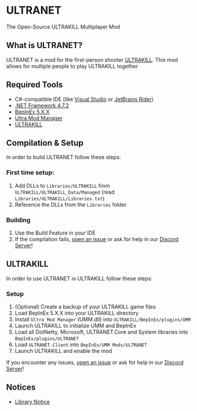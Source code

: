 # ULTRANET
The Open-Source ULTRAKILL Multiplayer Mod

## What is ULTRANET?
ULTRANET is a mod for the first-person shooter [ULTRAKILL](https://store.steampowered.com/app/1229490/ULTRAKILL). This mod allows for multiple people to play ULTRAKILL together

## Required Tools
- C#-compatible IDE (like [Visual Studio](https://visualstudio.microsoft.com) or [JetBrains Rider](https://www.jetbrains.com/rider/))
- [.NET Framework 4.7.2](https://dotnet.microsoft.com/en-us/download/dotnet-framework/net472)
- [BepInEx 5.X.X](https://github.com/BepInEx/BepInEx/releases)
- [Ultra Mod Manager](https://github.com/Temperz87/ultra-mod-manager/releases)
- [ULTRAKILL](https://store.steampowered.com/app/1229490/ULTRAKILL)

## Compilation & Setup
In order to build ULTRANET follow these steps:

### First time setup:
1. Add DLLs to `Libraries/ULTRAKILL` from `ULTRAKILL/ULTRAKILL_Data/Managed` (read `Libraries/ULTRAKILL/Libraries.txt`)
2. Reference the DLLs from the `Libraries` folder

### Building
1. Use the Build Feature in your IDE
2. If the compilation fails, [open an issue](https://github.com/averyocean65/ULTRANET/issues/new) or ask for help in our [Discord Server](https://discord.gg/rBvqHKhsB5)!

## ULTRAKILL
In order to use ULTRANET in ULTRAKILL follow these steps:

### Setup
1. (Optional) Create a backup of your ULTRAKILL game files
2. Load BepInEx 5.X.X into your ULTRAKILL directory
3. Install `Ultra Mod Manager` (UMM.dll) into `ULTRAKILL/BepInEx/plugins/UMM`
4. Launch ULTRAKILL to initialize UMM and BepInEx
5. Load all DotNetty, Microsoft, ULTRANET.Core and System libraries into `BepInEx/plugins/ULTRANET`
6. Load `ULTRANET.Client` into `BepInEx/UMM Mods/ULTRANET`
7. Launch ULTRAKILL and enable the mod

If you encounter any issues, [open an issue](https://github.com/averyocean65/ULTRANET/issues/new) or ask for help in our [Discord Server](https://discord.gg/rBvqHKhsB5)!

## Notices
- [Library Notice](./Library%20Notice.md)

